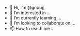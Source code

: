 - 👋 Hi, I’m @gooug
- 👀 I’m interested in ...
- 🌱 I’m currently learning ...
- 💞️ I’m looking to collaborate on ...
- 📫 How to reach me ...

<!---
gooug/gooug is a ✨ special ✨ repository because its `README.md` (this file) appears on your GitHub profile.
You can click the Preview link to take a look at your changes.
--->
